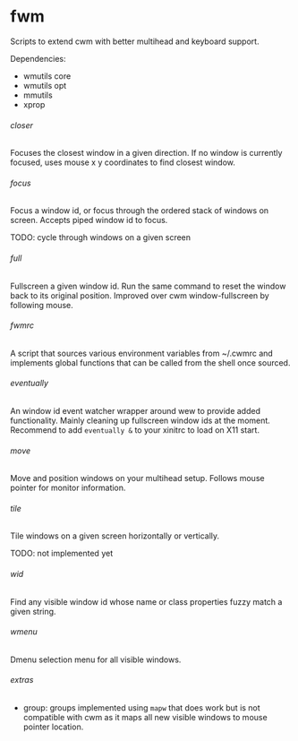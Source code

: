 # fwm

Scripts to extend cwm with better multihead and keyboard support.

Dependencies:

- wmutils core
- wmutils opt
- mmutils
- xprop

###### closer

Focuses the closest window in a given direction. If no window is currently
focused, uses mouse x y coordinates to find closest window.

###### focus

Focus a window id, or focus through the ordered stack of windows on screen.
Accepts piped window id to focus.

TODO: cycle through windows on a given screen

###### full

Fullscreen a given window id. Run the same command to reset the window back to
its original position. Improved over cwm window-fullscreen by following mouse.

###### fwmrc

A script that sources various environment variables from ~/.cwmrc and
implements global functions that can be called from the shell once sourced.

###### eventually

An window id event watcher wrapper around wew to provide added functionality.
Mainly cleaning up fullscreen window ids at the moment.  Recommend to add
`eventually &` to your xinitrc to load on X11 start.

###### move

Move and position windows on your multihead setup. Follows mouse pointer for
monitor information.

###### tile

Tile windows on a given screen horizontally or vertically.

TODO: not implemented yet

###### wid

Find any visible window id whose name or class properties fuzzy match a given
string.

###### wmenu

Dmenu selection menu for all visible windows.

###### extras

- group: groups implemented using `mapw` that does work but is not compatible
with cwm as it maps all new visible windows to mouse pointer location.
